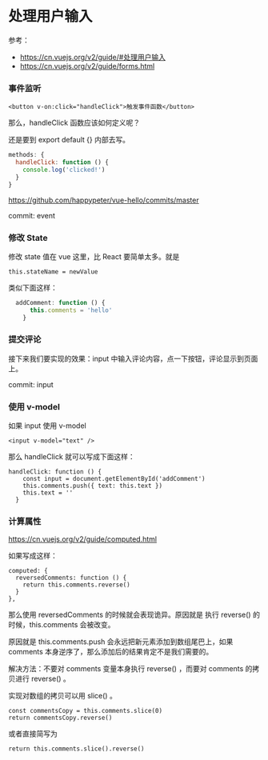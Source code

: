 # 处理用户输入

参考：

- https://cn.vuejs.org/v2/guide/#处理用户输入
- https://cn.vuejs.org/v2/guide/forms.html

### 事件监听

```
<button v-on:click="handleClick">触发事件函数</button>
```

那么，handleClick 函数应该如何定义呢？

还是要到 export default {} 内部去写。


```js
methods: {
  handleClick: function () {
    console.log('clicked!')
  }
}
```

https://github.com/happypeter/vue-hello/commits/master

commit: event

### 修改 State

修改 state 值在 vue 这里，比 React 要简单太多。就是

```
this.stateName = newValue
```

类似下面这样：

```js
  addComment: function () {
      this.comments = 'hello'
    }
```

### 提交评论

接下来我们要实现的效果：input 中输入评论内容，点一下按钮，评论显示到页面上。

commit: input

### 使用 v-model

如果 input 使用 v-model

```
<input v-model="text" />
```

那么 handleClick 就可以写成下面这样：

```
handleClick: function () {
    const input = document.getElementById('addComment')
    this.comments.push({ text: this.text })
    this.text = ''
  }
```

### 计算属性

https://cn.vuejs.org/v2/guide/computed.html


如果写成这样：

```
computed: {
  reversedComments: function () {
    return this.comments.reverse()
  }
},
```

那么使用 reversedComments 的时候就会表现诡异。原因就是
执行 reverse() 的时候，this.comments 会被改变。

原因就是 this.comments.push 会永远把新元素添加到数组尾巴上，如果 comments 本身逆序了，那么添加后的结果肯定不是我们需要的。

解决方法：不要对 comments 变量本身执行 reverse() ，而要对 comments 的拷贝进行 reverse() 。

实现对数组的拷贝可以用 slice() 。

```
const commentsCopy = this.comments.slice(0)
return commentsCopy.reverse()
```

或者直接简写为

```
return this.comments.slice().reverse()
```
